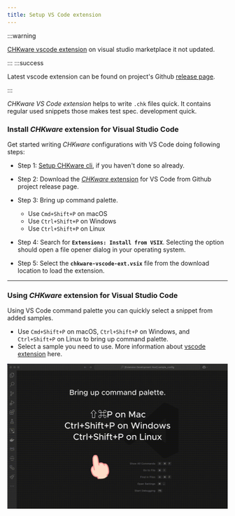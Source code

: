 ```yaml
---
title: Setup VS Code extension
---
```


:::warning

[CHKware vscode extension](https://marketplace.visualstudio.com/items?itemName=chkware.chkware) on visual studio marketplace it not updated.

:::
:::success

Latest vscode extension can be found on project's Github [release page](https://github.com/chkware/vscode-ext/releases).

:::

*CHKware VS Code extension* helps to write `.chk` files quick. It contains regular used snippets those makes test spec. development quick.

### Install *CHKware* extension for Visual Studio Code

Get started writing *CHKware* configurations with VS Code doing following steps:

- Step 1: [Setup CHKware cli](/docs/setup), if you haven't done so already.

- Step 2: Download the [*CHKware* extension](https://github.com/chkware/vscode-ext/releases) for VS Code from Github project release page.

- Step 3: Bring up command palette.

    - Use `Cmd+Shift+P` on macOS
    - Use `Ctrl+Shift+P` on Windows
    - Use `Ctrl+Shift+P` on Linux

- Step 4: Search for **`Extensions: Install from VSIX`**. Selecting the option should open a file opener dialog in your operating system.

- Step 5: Select the **`chkware-vscode-ext.vsix`** file from the download location to load the extension.

---

### Using *CHKware* extension for Visual Studio Code

Using VS Code command palette you can quickly select a snippet from added samples.

- Use `Cmd+Shift+P` on macOS, `Ctrl+Shift+P` on Windows, and `Ctrl+Shift+P` on Linux to bring up command palette.
- Select a sample you need to use. More information about [vscode extension](https://github.com/chkware/vscode-ext/blob/main/README.md) here.

![CHKware visual studio code extension](../assets/preview-01.gif)
